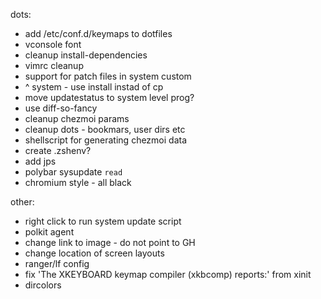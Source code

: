 dots:
 - add /etc/conf.d/keymaps to dotfiles
 - vconsole font
 - cleanup install-dependencies
 - vimrc cleanup
 - support for patch files in system custom
 - ^ system - use install instad of cp
 - move updatestatus to system level prog?
 - use diff-so-fancy
 - cleanup chezmoi params
 - cleanup dots - bookmars, user dirs etc
 - shellscript for generating chezmoi data
 - create .zshenv?
 - add jps
 - polybar sysupdate `read`
 - chromium style - all black

other:
 - right click to run system update script
 - polkit agent
 - change link to image - do not point to GH
 - change location of screen layouts
 - ranger/lf config
 - fix 'The XKEYBOARD keymap compiler (xkbcomp) reports:' from xinit
 - dircolors

